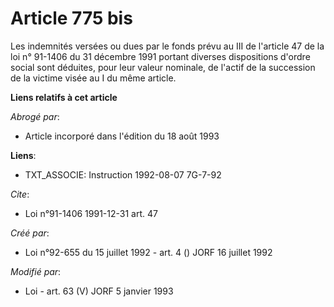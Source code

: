 # Article 775 bis

Les indemnités versées ou dues par le fonds prévu au III de l'article 47 de la loi n° 91-1406 du 31 décembre 1991 portant
diverses dispositions d'ordre social sont déduites, pour leur valeur nominale, de l'actif de la succession de la victime
visée au I du même article.

**Liens relatifs à cet article**

_Abrogé par_:

  - Article incorporé dans l'édition du 18 août 1993

**Liens**:

  - TXT_ASSOCIE: Instruction 1992-08-07 7G-7-92

_Cite_:

  - Loi n°91-1406 1991-12-31 art. 47

_Créé par_:

  - Loi n°92-655 du 15 juillet 1992 - art. 4 () JORF 16 juillet 1992

_Modifié par_:

  - Loi - art. 63 (V) JORF 5 janvier 1993
